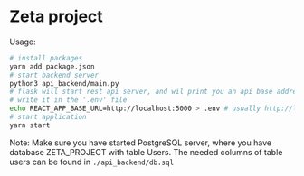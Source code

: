 # Zeta project
Usage:
```bash
# install packages
yarn add package.json
# start backend server
python3 api_backend/main.py
# flask will start rest api server, and wil print you an api base address, 
# write it in the '.env' file
echo REACT_APP_BASE_URL=http://localhost:5000 > .env # usually http://localhost:5000
# start application
yarn start
```

Note: Make sure you have started PostgreSQL server, 
where you have database ZETA_PROJECT with table Users.
The needed columns of table users can be found in ```./api_backend/db.sql```